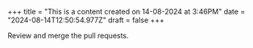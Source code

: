 +++
title = "This is a content created on 14-08-2024 at 3:46PM"
date = "2024-08-14T12:50:54.977Z"
draft = false
+++

  Review and merge the pull requests.
        